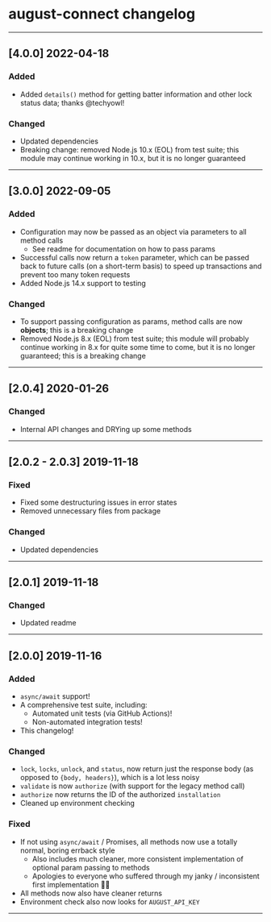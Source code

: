 # august-connect changelog

---

## [4.0.0] 2022-04-18

### Added

- Added `details()` method for getting batter information and other lock status data; thanks @techyowl!


### Changed

- Updated dependencies
- Breaking change: removed Node.js 10.x (EOL) from test suite; this module may continue working in 10.x, but it is no longer guaranteed

---

## [3.0.0] 2022-09-05

### Added

- Configuration may now be passed as an object via parameters to all method calls
  - See readme for documentation on how to pass params
- Successful calls now return a `token` parameter, which can be passed back to future calls (on a short-term basis) to speed up transactions and prevent too many token requests
- Added Node.js 14.x support to testing

### Changed

- To support passing configuration as params, method calls are now **objects**; this is a breaking change
- Removed Node.js 8.x (EOL) from test suite; this module will probably continue working in 8.x for quite some time to come, but it is no longer guaranteed; this is a breaking change

---

## [2.0.4] 2020-01-26

### Changed

- Internal API changes and DRYing up some methods

---

## [2.0.2 - 2.0.3] 2019-11-18

### Fixed

- Fixed some destructuring issues in error states
- Removed unnecessary files from package


### Changed

- Updated dependencies

---

## [2.0.1] 2019-11-18

### Changed

- Updated readme

---

## [2.0.0] 2019-11-16

### Added

- `async/await` support!
- A comprehensive test suite, including:
  - Automated unit tests (via GitHub Actions)!
  - Non-automated integration tests!
- This changelog!


### Changed

- `lock`, `locks`, `unlock`, and `status`, now return just the response body (as opposed to `{body, headers}`), which is a lot less noisy
- `validate` is now `authorize` (with support for the legacy method call)
- `authorize` now returns the ID of the authorized `installation`
- Cleaned up environment checking


### Fixed

- If not using `async/await` / Promises, all methods now use a totally normal, boring errback style
  - Also includes much cleaner, more consistent implementation of optional param passing to methods
  - Apologies to everyone who suffered through my janky / inconsistent first implementation 🙏🏻
- All methods now also have cleaner returns
- Environment check also now looks for `AUGUST_API_KEY`

---
